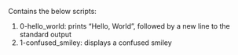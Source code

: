Contains the below scripts:
1. 0-hello_world: prints “Hello, World”, followed by a new line to the standard output
2. 1-confused_smiley: displays a confused smiley 

